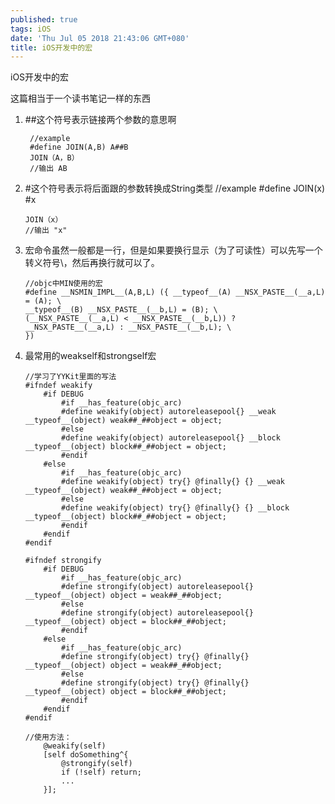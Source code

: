 ```yaml
---
published: true
tags: iOS
date: 'Thu Jul 05 2018 21:43:06 GMT+080'
title: iOS开发中的宏
---
```

iOS开发中的宏

这篇相当于一个读书笔记一样的东西

1. ##这个符号表示链接两个参数的意思啊	

        //example
        #define JOIN(A,B) A##B	
        JOIN（A，B）
        //输出 AB
    

1. #这个符号表示将后面跟的参数转换成String类型
       //example
       #define JOIN(x) #x
       
       JOIN（x）
       //输出 "x"
   
2. 宏命令虽然一般都是一行，但是如果要换行显示（为了可读性）可以先写一个转义符号\，然后再换行就可以了。

       //objc中MIN使用的宏
       #define __NSMIN_IMPL__(A,B,L) ({ __typeof__(A) __NSX_PASTE__(__a,L) = (A); \
       __typeof__(B) __NSX_PASTE__(__b,L) = (B); \
       (__NSX_PASTE__(__a,L) < __NSX_PASTE__(__b,L)) ? __NSX_PASTE__(__a,L) : __NSX_PASTE__(__b,L); \
       })
3. 最常用的weakself和strongself宏

       //学习了YYKit里面的写法
       #ifndef weakify
           #if DEBUG
               #if __has_feature(objc_arc)
               #define weakify(object) autoreleasepool{} __weak __typeof__(object) weak##_##object = object;
               #else
               #define weakify(object) autoreleasepool{} __block __typeof__(object) block##_##object = object;
               #endif
           #else
               #if __has_feature(objc_arc)
               #define weakify(object) try{} @finally{} {} __weak __typeof__(object) weak##_##object = object;
               #else
               #define weakify(object) try{} @finally{} {} __block __typeof__(object) block##_##object = object;
               #endif
           #endif
       #endif
       
       #ifndef strongify
           #if DEBUG
               #if __has_feature(objc_arc)
               #define strongify(object) autoreleasepool{} __typeof__(object) object = weak##_##object;
               #else
               #define strongify(object) autoreleasepool{} __typeof__(object) object = block##_##object;
               #endif
           #else
               #if __has_feature(objc_arc)
               #define strongify(object) try{} @finally{} __typeof__(object) object = weak##_##object;
               #else
               #define strongify(object) try{} @finally{} __typeof__(object) object = block##_##object;
               #endif
           #endif
       #endif
       
       //使用方法：
           @weakify(self)
           [self doSomething^{
               @strongify(self)
               if (!self) return;
               ...
           }];
